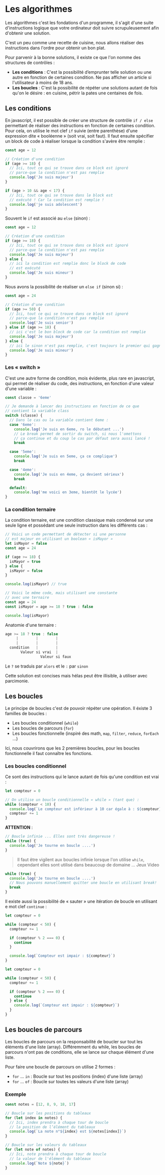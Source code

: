 # Les algorithmes

Les algorithmes c'est les fondations d'un programme, il s'agit d'une suite d'instructions logique que votre ordinateur doit suivre scrupuleusement afin d'obtenir une solution.

C'est un peu comme une recette de cuisine, nous allons réaliser des instructions dans l'ordre pour obtenir un bon plat.

Pour parvenir à la bonne solutions, il existe ce que l'on nomme des structures de contrôles :

- **Les conditions** : C'est la possibilité d’emprunter telle solution ou une autre en fonction de certaines condition. Ne pas afficher un article si l'utilisateur à moins de 18 ans.
- **Les boucles** : C'est la possibilité de répéter une solutions autant de fois qu'on le désire : en cuisine, pétrir la pates une centaines de fois.

## Les conditions

En javascript, il est possible de créer une structure de contrôle `if / else` permettant de réaliser des instructions en fonction de certaines condition. Pour cela, on utilise le mot clef `if` suivie (entre parenthèse) d'une expression dite « booléenne » (soit vrai, soit faut). Il faut ensuite spécifier un block de code à réaliser lorsque la condition s'avère être remplie :

```js
const age = 12

// Création d'une condition
if (age >= 18) {
  // Ici, tout ce qui se trouve dans ce block est ignoré
  // parce-que la condition n'est pas remplie
  console.log('Je suis majeur')
}

if (age > 10 && age < 17) {
  // Ici, tout ce qui se trouve dans le block est
  // exécuté ! Car la condition est remplie !
  console.log('je suis adolescent')
}
```

Souvent le `if` est associé au `else` (sinon) :

```js
const age = 12

// Création d'une condition
if (age >= 18) {
  // Ici, tout ce qui se trouve dans ce block est ignoré
  // parce-que la condition n'est pas remplie
  console.log('Je suis majeur')
} else {
  // ici la condition est remplie donc le block de code
  // est exécuté
  console.log('Je suis mineur')
}
```

Nous avons la possibilité de réaliser un `else if` (sinon si) :

```js
const age = 24

// Création d'une condition
if (age >= 50) {
  // Ici, tout ce qui se trouve dans ce block est ignoré
  // parce-que la condition n'est pas remplie
  console.log('Je suis senior')
} else if (age >= 18) {
  // ici c'est le bon block de code car la condition est remplie
  console.log('Je suis majeur')
} else {
  // ici le sinon n'est pas remplie, c'est toujours le premier qui gagne.
  console.log('Je suis mineur')
}
```

### Les « switch »

C'est une autre forme de condition, mois évidente, plus rare en javascript, qui permet de réaliser du code, des instructions, en fonction d'une valeur d'une variable :

```js
const classe = '6eme'

// Je demande à lancer des instructions en fonction de ce que
// contient la variable class
switch (classe) {
  // Dans le cas ou la variable contient 6eme :
  case '6eme':
    console.log('Je suis en 6eme, ro le débutant ...')
    // Le break permet de sortir du switch, si nous l'omettons
    // ça continue et du coup le cas par défaut sera aussi lancé !
    break

  case '5eme':
    console.log('Je suis en 5eme, ça ce complique')
    break

  case '4eme':
    console.log('Je suis en 4eme, ça devient sérieux')
    break

  default:
    console.log('me voici en 3eme, bientôt le lycée')
}
```

### La condition ternaire

La condition ternaire, est une condition classique mais condensé sur une seule ligne et possédant une seule instruction dans les différents cas :

```js
// Voici un code permettant de détecter si une personne
// est majeur en utilisant un boolean « isMayor »
let isMayor = false
const age = 24

if (age >= 18) {
  isMayor = true
} else {
  isMayor = false
}

console.log(isMayor) // true
```

```js
// Voici le même code, mais utilisant une constante
// avec une ternaire
const age = 24
const isMayor = age >= 18 ? true : false

console.log(isMayor)
```

Anatomie d'une ternaire :

```js
age >= 18 ? true : false
     |        |        |
     |        |        |
  condition   |        |
       Valeur si vrai  |
                Valeur si faux
```

Le `?` se traduis par `alors` et le `:` par `sinon`

Cette solution est concises mais hélas peut être illisible, à utiliser avec parcimonie.

## Les boucles

Le principe de boucles c'est de pouvoir répéter une opération. Il éxiste 3 familles de boucles :

- Les boucles conditionnel (`while`)
- Les boucles de parcours (`for`)
- Les boucles fonctionnelle (inspiré des math, `map`, `filter`, `reduce`, `forEach` ...)

Ici, nous couvrirons que les 2 premières boucles, pour les boucles fonctionnelle il faut connaître les fonctions.

### Les boucles conditionnel

Ce sont des instructions qui le lance autant de fois qu'une condition est vrai :

```js
let compteur = 0

// On utilise un boucle conditionnelle « while » (tant que) :
while (compteur < 10) {
  console.log(`Le compteur est inférieur à 10 car égale à : ${compteur}`)
  compteur += 1
}
```

**ATTENTION** :

```js
// Boucle infinie ... Elles sont très dangereuse !
while (true) {
  console.log('Je tourne en boucle ....')
}
```

> Il faut être vigilent aux boucles infinie lorsque l'on utilise `while`, cependant elles sont utilisé dans beaucoup de domaine ... Jeux Video

```js
while (true) {
  console.log('Je tourne en boucle ....')
  // Nous pouvons manuellement quitter une boucle en utilisant break!
  break
}
```

Il existe aussi la possibilité de « sauter » une itération de boucle en utilisant e mot clef `continue` :

```js
let compteur = 0

while (compteur < 50) {
  compteur += 1

  if (compteur % 2 === 0) {
    continue
  }

  console.log(`Compteur est impair : ${compteur}`)
}
```

```js
let compteur = 0

while (compteur < 50) {
  compteur += 1

  if (compteur % 2 === 0) {
    continue
  } else {
    console.log(`Compteur est impair : ${compteur}`)
  }
}
```

## Les boucles de parcours

Les boucles de parcours on la responsabilité de boucler sur tout les éléments d'une liste (array). Différemment du while, les boucles de parcours n'ont pas de conditions, elle se lance sur chaque élément d'une liste.

Pour faire une boucle de parcours on utilise 2 formes :

- `for` ... `in` : Boucle sur tout les positions (index) d'une liste (array)
- `for` ... `of` : Boucle sur toutes les valeurs d'une liste (array)

### Exemple

```js
const notes = [12, 8, 9, 18, 17]

// Boucle sur les positions du tableaux
for (let index in notes) {
  // Ici, index prendra à chaque tour de boucle
  // la position de l’élément du tableaux
  console.log(`La note n°${index} est ${notes[index]}`)
}

// Boucle sur les valeurs du tableaux
for (let note of notes) {
  // Ici, note prendra à chaque tour de boucle
  // la valeur de l'élément du tableaux
  console.log(`Note ${note}`)
}
```
